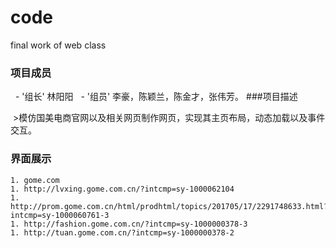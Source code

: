 # code
 final work of web class
### 项目成员
   - '组长'  林阳阳
   - '组员'  李豪，陈颖兰，陈金才，张伟芳。
###项目描述

  >模仿国美电商官网以及相关网页制作网页，实现其主页布局，动态加载以及事件交互。
### 界面展示
	1. gome.com
	1. http://lvxing.gome.com.cn/?intcmp=sy-1000062104
	1. http://prom.gome.com.cn/html/prodhtml/topics/201705/17/2291748633.html?intcmp=sy-1000060761-3
	1. http://fashion.gome.com.cn/?intcmp=sy-1000000378-3
	1. http://tuan.gome.com.cn/?intcmp=sy-1000000378-2
